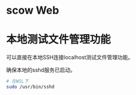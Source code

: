 # scow Web

# 本地测试文件管理功能

可以直接在本地SSH连接localhost测试文件管理功能。

确保本地的sshd服务已启动。

```bash
# 在WSL下
sudo /usr/bin/sshd
```